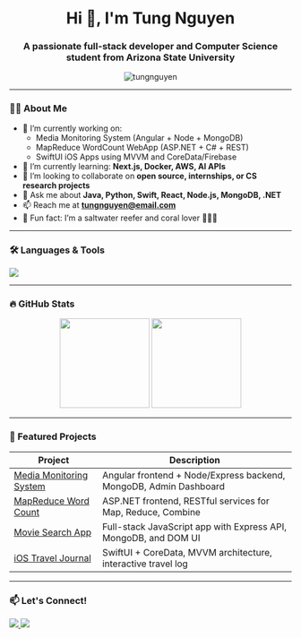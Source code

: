 <h1 align="center">Hi 👋, I'm Tung Nguyen</h1>
<h3 align="center">A passionate full-stack developer and Computer Science student from Arizona State University</h3>

<p align="center">
  <img src="https://komarev.com/ghpvc/?username=tungnguyen&label=Profile%20views&color=0e75b6&style=flat" alt="tungnguyen" />
</p>

---

### 👨‍💻 About Me

- 🔭 I’m currently working on:
  - Media Monitoring System (Angular + Node + MongoDB)
  - MapReduce WordCount WebApp (ASP.NET + C# + REST)
  - SwiftUI iOS Apps using MVVM and CoreData/Firebase
- 🌱 I’m currently learning: **Next.js, Docker, AWS, AI APIs**
- 👯 I’m looking to collaborate on **open source, internships, or CS research projects**
- 💬 Ask me about **Java, Python, Swift, React, Node.js, MongoDB, .NET**
- 📫 Reach me at **tungnguyen@email.com**
- 🐠 Fun fact: I’m a saltwater reefer and coral lover 🧜‍♂️🐚

---

### 🛠️ Languages & Tools

<p align="left">
  <img src="https://skillicons.dev/icons?i=java,python,js,ts,react,nodejs,mongodb,express,dotnet,swift,html,css,figma,git,vscode" />
</p>

---

### 🔥 GitHub Stats

<p align="center">
  <img height="160" src="https://github-readme-stats.vercel.app/api?username=tungnguyen&show_icons=true&theme=radical" />
  <img height="160" src="https://github-readme-stats.vercel.app/api/top-langs/?username=tungnguyen&layout=compact&theme=radical" />
</p>

---

### 📂 Featured Projects

| Project | Description |
|--------|-------------|
| [Media Monitoring System](https://github.com/tungnguyen/MediaMonitoring) | Angular frontend + Node/Express backend, MongoDB, Admin Dashboard |
| [MapReduce Word Count](https://github.com/tungnguyen/MapReduceWebApp) | ASP.NET frontend, RESTful services for Map, Reduce, Combine |
| [Movie Search App](https://github.com/tungnguyen/MovieSearchApp) | Full-stack JavaScript app with Express API, MongoDB, and DOM UI |
| [iOS Travel Journal](https://github.com/tungnguyen/TravelJournalApp) | SwiftUI + CoreData, MVVM architecture, interactive travel log |

---

### 📫 Let's Connect!

<p align="left">
  <a href="https://linkedin.com/in/tungnguyen" target="_blank">
    <img src="https://img.shields.io/badge/-LinkedIn-blue?style=flat&logo=linkedin" />
  </a>
  <a href="mailto:tungnguyen@email.com">
    <img src="https://img.shields.io/badge/-Email-red?style=flat&logo=gmail" />
  </a>
</p>
